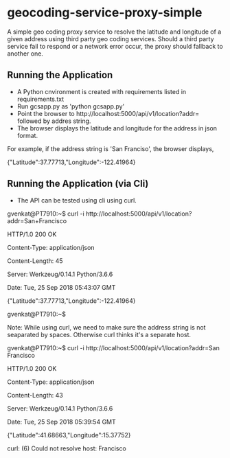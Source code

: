 # geocoding-service-proxy-simple

A simple geo coding proxy service to resolve the latitude and longitude of a given address using third party geo coding services. Should a third party service fail to respond or a network error occur, the proxy should fallback to another one.

## Running the Application

* A Python cnvironment is created with requirements listed in requirements.txt 
* Run gcsapp.py as 'python gcsapp.py'
* Point the browser to http://localhost:5000/api/v1/location?addr= followed by addres string.
* The browser displays the latitude and longitude for the address in json format.

For example, if the address string is 'San Franciso', the browser displays, 

{"Latitude":37.77713,"Longitude":-122.41964} 

## Running the Application (via Cli)

* The API can be tested using cli using curl.

gvenkat@PT7910:~$ curl -i http://localhost:5000/api/v1/location?addr=San+Francisco

HTTP/1.0 200 OK

Content-Type: application/json

Content-Length: 45

Server: Werkzeug/0.14.1 Python/3.6.6

Date: Tue, 25 Sep 2018 05:43:07 GMT


{"Latitude":37.77713,"Longitude":-122.41964}

gvenkat@PT7910:~$ 



Note: While using curl, we need to make sure the address string is not seaparated by spaces. Otherwise curl thinks it's a separate host.



gvenkat@PT7910:~$ curl -i http://localhost:5000/api/v1/location?addr=San Francisco

HTTP/1.0 200 OK

Content-Type: application/json

Content-Length: 43

Server: Werkzeug/0.14.1 Python/3.6.6

Date: Tue, 25 Sep 2018 05:39:54 GMT


{"Latitude":41.68663,"Longitude":15.37752}

curl: (6) Could not resolve host: Francisco





